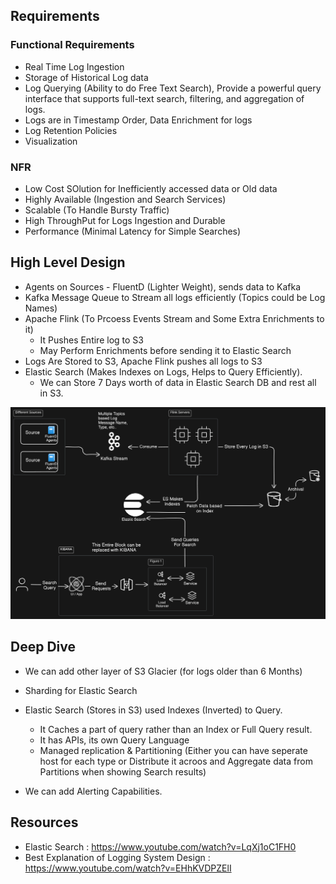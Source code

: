 
## Requirements

### Functional Requirements

- Real Time Log Ingestion
- Storage of Historical Log data
- Log Querying (Ability to do Free Text Search), Provide a powerful query interface that supports full-text search, filtering, and aggregation of logs.
- Logs are in Timestamp Order, Data Enrichment for logs
- Log Retention Policies
- Visualization

### NFR
- Low Cost SOlution for Inefficiently accessed data or Old data
- Highly Available (Ingestion and Search Services)
- Scalable (To Handle Bursty Traffic)
- High ThroughPut for Logs Ingestion and Durable
- Performance (Minimal Latency for Simple Searches)

## High Level Design

- Agents on Sources - FluentD (Lighter Weight), sends data to Kafka
- Kafka Message Queue to Stream all logs efficiently (Topics could be Log Names)
- Apache Flink (To Prcoess Events Stream and Some Extra Enrichments to it)
    - It Pushes Entire log to S3
    - May Perform Enrichments before sending it to Elastic Search
- Logs Are Stored to S3, Apache Flink pushes all logs to S3
- Elastic Search (Makes Indexes on Logs, Helps to Query Efficiently). 
    - We can Store 7 Days worth of data in Elastic Search DB and rest all in S3.

![](../Images/LoggingSystem/DistributedLoggingSystemDesign.png)

## Deep Dive

- We can add other layer of S3 Glacier (for logs older than 6 Months)
- Sharding for Elastic Search
- Elastic Search  (Stores in S3) used Indexes (Inverted) to Query.
    - It Caches a part of query rather than an Index or Full Query result.
    - It has APIs, its own Query Language
    - Managed replication & Partitioning (Either you can have seperate host for each type or Distribute it acroos and Aggregate data from Partitions when showing Search results)

- We can add Alerting Capabilities.



## Resources
- Elastic Search : https://www.youtube.com/watch?v=LqXj1oC1FH0
- Best Explanation of Logging System Design : https://www.youtube.com/watch?v=EHhKVDPZElI